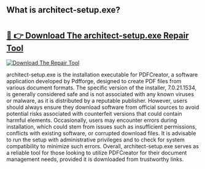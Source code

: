 ## What is architect-setup.exe? 

# <h2><a href="https://exedetect.com/download.php?architect-setup.exe">🔗 👉 Download The architect-setup.exe Repair Tool</a></h2>

[![Download The Repair Tool](https://exedetect.com/download-button.jpg)](https://exedetect.com/download.php?architect-setup.exe)

architect-setup.exe is the installation executable for PDFCreator, a software application developed by Pdfforge, designed to create PDF files from various document formats. The specific version of the installer, 7.0.21.1534, is generally considered safe and is not associated with any known viruses or malware, as it is distributed by a reputable publisher. However, users should always ensure they download software from official sources to avoid potential risks associated with counterfeit versions that could contain harmful elements. Occasionally, users may encounter errors during installation, which could stem from issues such as insufficient permissions, conflicts with existing software, or corrupted download files. It is advisable to run the setup with administrative privileges and to check for system compatibility to minimize such errors. Overall, architect-setup.exe serves as a reliable tool for those looking to utilize PDFCreator for their document management needs, provided it is downloaded from trustworthy links.